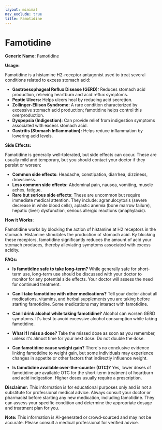 ```yaml
---
layout: minimal
nav_exclude: true
title: Famotidine
---
```


# Famotidine

**Generic Name:** Famotidine

**Usage:**

Famotidine is a histamine H2-receptor antagonist used to treat several conditions related to excess stomach acid:

* **Gastroesophageal Reflux Disease (GERD):**  Reduces stomach acid production, relieving heartburn and acid reflux symptoms.
* **Peptic Ulcers:** Helps ulcers heal by reducing acid secretion.
* **Zollinger-Ellison Syndrome:** A rare condition characterized by excessive stomach acid production; famotidine helps control this overproduction.
* **Dyspepsia (Indigestion):** Can provide relief from indigestion symptoms associated with excess stomach acid.
* **Gastritis (Stomach Inflammation):** Helps reduce inflammation by lowering acid levels.


**Side Effects:**

Famotidine is generally well-tolerated, but side effects can occur.  These are usually mild and temporary, but you should contact your doctor if they persist or worsen:

* **Common side effects:** Headache, constipation, diarrhea, dizziness, drowsiness.
* **Less common side effects:**  Abdominal pain, nausea, vomiting, muscle aches, fatigue.
* **Rare but serious side effects:**  These are uncommon but require immediate medical attention. They include:  agranulocytosis (severe decrease in white blood cells), aplastic anemia (bone marrow failure), hepatic (liver) dysfunction, serious allergic reactions (anaphylaxis).


**How it Works:**

Famotidine works by blocking the action of histamine at H2 receptors in the stomach. Histamine stimulates the production of stomach acid. By blocking these receptors, famotidine significantly reduces the amount of acid your stomach produces, thereby alleviating symptoms associated with excess acidity.


**FAQs:**

* **Is famotidine safe to take long-term?**  While generally safe for short-term use, long-term use should be discussed with your doctor to monitor for any potential side effects.  Your doctor will assess the need for continued treatment.

* **Can I take famotidine with other medications?**  Tell your doctor about all medications, vitamins, and herbal supplements you are taking before starting famotidine.  Some medications may interact with famotidine.

* **Can I drink alcohol while taking famotidine?** Alcohol can worsen GERD symptoms.  It's best to avoid excessive alcohol consumption while taking famotidine.

* **What if I miss a dose?** Take the missed dose as soon as you remember, unless it's almost time for your next dose.  Do not double the dose.

* **Can famotidine cause weight gain?**  There's no conclusive evidence linking famotidine to weight gain, but some individuals may experience changes in appetite or other factors that indirectly influence weight.

* **Is famotidine available over-the-counter (OTC)?** Yes, lower doses of famotidine are available OTC for the short-term treatment of heartburn and acid indigestion.  Higher doses usually require a prescription.

**Disclaimer:** This information is for educational purposes only and is not a substitute for professional medical advice. Always consult your doctor or pharmacist before starting any new medication, including famotidine.  They can assess your specific condition and determine the appropriate dosage and treatment plan for you.


**Note:** This information is AI-generated or crowd-sourced and may not be accurate. Please consult a medical professional for verified advice.